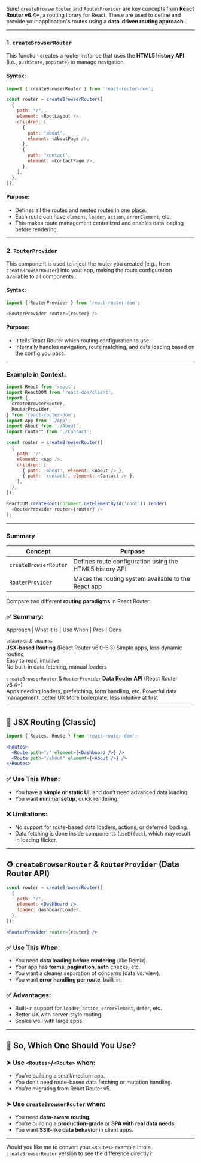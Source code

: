 Sure! `createBrowserRouter` and `RouterProvider` are key concepts from **React Router v6.4+**, a routing library for React. These are used to define and provide your application's routes using a **data-driven routing approach**.

---

### 1. `createBrowserRouter`

This function creates a router instance that uses the **HTML5 history API** (i.e., `pushState`, `popState`) to manage navigation.

#### Syntax:

```js
import { createBrowserRouter } from 'react-router-dom';

const router = createBrowserRouter([
  {
    path: "/",
    element: <RootLayout />,
    children: [
      {
        path: "about",
        element: <AboutPage />,
      },
      {
        path: "contact",
        element: <ContactPage />,
      },
    ],
  },
]);
```

#### Purpose:

* Defines all the routes and nested routes in one place.
* Each route can have `element`, `loader`, `action`, `errorElement`, etc.
* This makes route management centralized and enables data loading before rendering.

---

### 2. `RouterProvider`

This component is used to inject the router you created (e.g., from `createBrowserRouter`) into your app, making the route configuration available to all components.

#### Syntax:

```js
import { RouterProvider } from 'react-router-dom';

<RouterProvider router={router} />
```

#### Purpose:

* It tells React Router which routing configuration to use.
* Internally handles navigation, route matching, and data loading based on the config you pass.

---

### Example in Context:

```js
import React from 'react';
import ReactDOM from 'react-dom/client';
import {
  createBrowserRouter,
  RouterProvider,
} from 'react-router-dom';
import App from './App';
import About from './About';
import Contact from './Contact';

const router = createBrowserRouter([
  {
    path: '/',
    element: <App />,
    children: [
      { path: 'about', element: <About /> },
      { path: 'contact', element: <Contact /> },
    ],
  },
]);

ReactDOM.createRoot(document.getElementById('root')).render(
  <RouterProvider router={router} />
);
```

---

### Summary

| Concept               | Purpose                                                 |
| --------------------- | ------------------------------------------------------- |
| `createBrowserRouter` | Defines route configuration using the HTML5 history API |
| `RouterProvider`      | Makes the routing system available to the React app     |




Compare two different **routing paradigms** in React Router:

### ✅ Summary:

Approach | What it is  | Use When | Pros  | Cons   

`<Routes>` & `<Route>`                   
 **JSX-based Routing** (React Router v6.0–6.3) 
 Simple apps, less dynamic routing                      
 Easy to read, intuitive             
 No built-in data fetching, manual loaders 

`createBrowserRouter` & `RouterProvider` 
**Data Router API** (React Router v6.4+)      
Apps needing loaders, prefetching, form handling, etc. 
Powerful data management, better UX 
More boilerplate, less intuitive at first 

---

## 📘 JSX Routing (Classic)

```jsx
import { Routes, Route } from 'react-router-dom';

<Routes>
  <Route path="/" element={<Dashboard />} />
  <Route path="/about" element={<About />} />
</Routes>
```

### ✅ Use This When:

* You have a **simple or static UI**, and don’t need advanced data loading.
* You want **minimal setup**, quick rendering.

### ❌ Limitations:

* No support for route-based data loaders, actions, or deferred loading.
* Data fetching is done inside components (`useEffect`), which may result in loading flicker.

---

## ⚙️ `createBrowserRouter` & `RouterProvider` (Data Router API)

```jsx
const router = createBrowserRouter([
  {
    path: "/",
    element: <Dashboard />,
    loader: dashboardLoader,
  },
]);

<RouterProvider router={router} />
```

### ✅ Use This When:

* You need **data loading before rendering** (like Remix).
* Your app has **forms**, **pagination**, **auth** checks, etc.
* You want a cleaner separation of concerns (data vs. view).
* You want **error handling per route**, built-in.

### ✅ Advantages:

* Built-in support for `loader`, `action`, `errorElement`, `defer`, etc.
* Better UX with server-style routing.
* Scales well with large apps.

---

## 🏁 So, Which One Should You Use?

### ➤ Use `<Routes>`/`<Route>` when:

* You're building a small/medium app.
* You don't need route-based data fetching or mutation handling.
* You're migrating from React Router v5.

### ➤ Use `createBrowserRouter` when:

* You need **data-aware routing**.
* You're building a **production-grade** or **SPA with real data needs**.
* You want **SSR-like data behavior** in client apps.

---

Would you like me to convert your `<Routes>` example into a `createBrowserRouter` version to see the difference directly?
